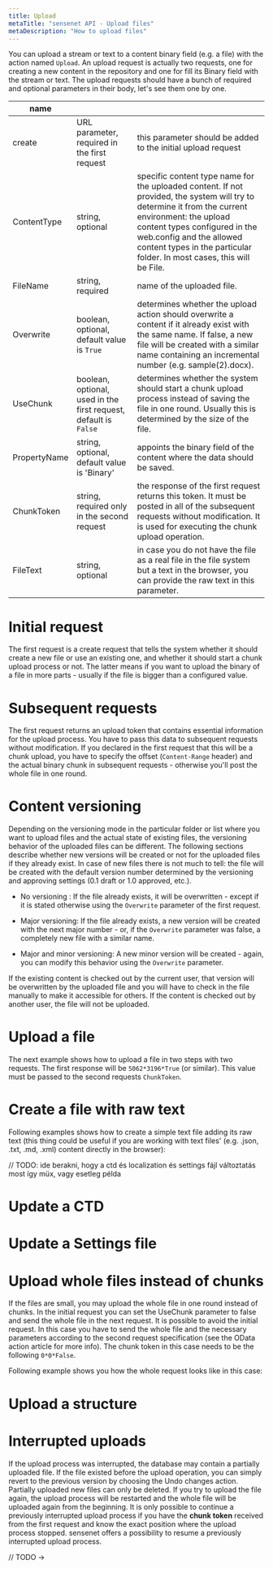 ```yaml
---
title: Upload
metaTitle: "sensenet API - Upload files"
metaDescription: "How to upload files"
---
```


You can upload a stream or text to a content binary field (e.g. a file) with the action named `Upload`. An upload request is actually two requests, one for creating a new content in the repository and one for fill its Binary field with the stream or text. The upload requests should have a bunch of required and optional parameters in their body, let's see them one by one.

| name |||
|-|-|-|
| create | URL parameter, required in the first request | this parameter should be added to the initial upload request |
| ContentType | string, optional | specific content type name for the uploaded content. If not provided, the system will try to determine it from the current environment: the upload content types configured in the web.config and the allowed content types in the particular folder. In most cases, this will be File. |
| FileName | string, required | name of the uploaded file. |
| Overwrite| boolean, optional, default value is `True` | determines whether the upload action should overwrite a content if it already exist with the same name. If false, a new file will be created with a similar name containing an incremental number (e.g. sample(2).docx). |
| UseChunk | boolean, optional, used in the first request, default is `False` | determines whether the system should start a chunk upload process instead of saving the file in one round. Usually this is determined by the size of the file.|
| PropertyName | string, optional, default value is 'Binary' | appoints the binary field of the content where the data should be saved. |
| ChunkToken | string, required only in the second request | the response of the first request returns this token. It must be posted in all of the subsequent requests without modification. It is used for executing the chunk upload operation. |
| FileText | string, optional | in case you do not have the file as a real file in the file system but a text in the browser, you can provide the raw text in this parameter.

# Initial request

The first request is a create request that tells the system whether it should create a new file or use an existing one, and whether it should start a chunk upload process or not. The latter means if you want to upload the binary of a file in more parts - usually if the file is bigger than a configured value.

# Subsequent requests

The first request returns an upload token that contains essential information for the upload process. You have to pass this data to subsequent requests without modification. If you declared in the first request that this will be a chunk upload, you have to specify the offset (`Content-Range` header) and the actual binary chunk in subsequent requests - otherwise you'll post the whole file in one round.

# Content versioning

Depending on the versioning mode in the particular folder or list where you want to upload files and the actual state of existing files, the versioning behavior of the uploaded files can be different. The following sections describe whether new versions will be created or not for the uploaded files if they already exist. In case of new files there is not much to tell: the file will be created with the default version number determined by the versioning and approving settings (0.1 draft or 1.0 approved, etc.).

- No versioning : If the file already exists, it will be overwritten - except if it is stated otherwise using the `Overwrite` parameter of the first request.

- Major versioning: If the file already exists, a new version will be created with the next major number - or, if the `Overwrite` parameter was false, a completely new file with a similar name.

- Major and minor versioning: A new minor version will be created - again, you can modify this behavior using the `Overwrite` parameter.

<note>
If the existing content is checked out by the current user, that version will be overwritten by the uploaded file and you will have to check in the file manually to make it accessible for others. If the content is checked out by another user, the file will not be uploaded.
</note>

# Upload a file

The next example shows how to upload a file in two steps with two requests.
The first response will be `5062*3196*True` (or similar). This value must be passed to the second requests `ChunkToken`.

<tab category="content-management" article="upload" example="uploadFile" />

# Create a file with raw text

Following examples shows how to create a simple text file adding its raw text (this thing could be useful if you are working with text files' (e.g. .json, .txt, .md, .xml) content directly in the browser):

// TODO: ide berakni, hogy a ctd és localization és settings fájl változtatás most így müx, vagy esetleg példa

<tab category="content-management" article="upload" example="uploadRawText" />

# Update a CTD

<tab category="content-management" article="upload" example="updateCTD" />

# Update a Settings file

<tab category="content-management" article="upload" example="updateSettings" />

# Upload whole files instead of chunks

If the files are small, you may upload the whole file in one round instead of chunks. In the initial request you can set the UseChunk parameter to false and send the whole file in the next request. It is possible to avoid the initial request. In this case you have to send the whole file and the necessary parameters according to the second request specification (see the OData action article for more info). The chunk token in this case needs to be the following `0*0*False`.

Following example shows you how the whole request looks like in this case:

<tab category="content-management" article="upload" example="uploadFileNoChunks" />

# Upload a structure

<tab category="content-management" article="upload" example="uploadStructure" />

# Interrupted uploads

If the upload process was interrupted, the database may contain a partially uploaded file. If the file existed before the upload operation, you can simply revert to the previous version by choosing the Undo changes action. Partially uploaded new files can only be deleted. If you try to upload the file again, the upload process will be restarted and the whole file will be uploaded again from the beginning. It is only possible to continue a previously interrupted upload process if you have the **chunk token** received from the first request and know the exact position where the upload process stopped. sensenet offers a possibility to resume a previously interrupted upload process.

// TODO ->

<tab category="content-management" article="upload" example="uploadResume" />
